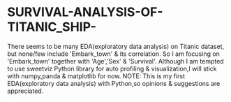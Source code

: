 # SURVIVAL-ANALYSIS-OF-TITANIC_SHIP-
There seems to be many EDA(exploratory data analysis) on Titanic dataset, but none/few include 'Embark_town' &amp; its correlation.    So I am focusing on 'Embark_town' together with 'Age','Sex' &amp; 'Survival'. Although I am tempted to use sweetviz Python library for auto profiling &amp; visualization,I will stick with numpy,panda &amp; matplotlib for now.  NOTE: This is my first EDA(exploratory data analysis) with Python,so opinions &amp; suggestions are appreciated.
